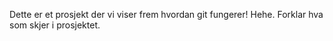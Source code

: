 Dette er et prosjekt der vi viser frem hvordan git fungerer! Hehe. Forklar hva som skjer i prosjektet.
